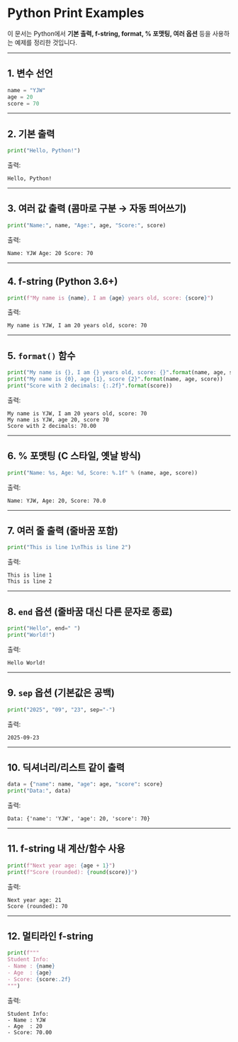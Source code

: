 # Python Print Examples

이 문서는 Python에서 **기본 출력, f-string, format, % 포맷팅, 여러 옵션** 등을 사용하는 예제를 정리한 것입니다.

---

## 1. 변수 선언

```python
name = "YJW"
age = 20
score = 70
```

---

## 2. 기본 출력

```python
print("Hello, Python!")
```

출력:
```
Hello, Python!
```

---

## 3. 여러 값 출력 (콤마로 구분 → 자동 띄어쓰기)

```python
print("Name:", name, "Age:", age, "Score:", score)
```

출력:
```
Name: YJW Age: 20 Score: 70
```

---

## 4. f-string (Python 3.6+)

```python
print(f"My name is {name}, I am {age} years old, score: {score}")
```

출력:
```
My name is YJW, I am 20 years old, score: 70
```

---

## 5. `format()` 함수

```python
print("My name is {}, I am {} years old, score: {}".format(name, age, score))
print("My name is {0}, age {1}, score {2}".format(name, age, score))
print("Score with 2 decimals: {:.2f}".format(score))
```

출력:
```
My name is YJW, I am 20 years old, score: 70
My name is YJW, age 20, score 70
Score with 2 decimals: 70.00
```

---

## 6. % 포맷팅 (C 스타일, 옛날 방식)

```python
print("Name: %s, Age: %d, Score: %.1f" % (name, age, score))
```

출력:
```
Name: YJW, Age: 20, Score: 70.0
```

---

## 7. 여러 줄 출력 (줄바꿈 포함)

```python
print("This is line 1\nThis is line 2")
```

출력:
```
This is line 1
This is line 2
```

---

## 8. `end` 옵션 (줄바꿈 대신 다른 문자로 종료)

```python
print("Hello", end=" ")
print("World!")
```

출력:
```
Hello World!
```

---

## 9. `sep` 옵션 (기본값은 공백)

```python
print("2025", "09", "23", sep="-")
```

출력:
```
2025-09-23
```

---

## 10. 딕셔너리/리스트 같이 출력

```python
data = {"name": name, "age": age, "score": score}
print("Data:", data)
```

출력:
```
Data: {'name': 'YJW', 'age': 20, 'score': 70}
```

---

## 11. f-string 내 계산/함수 사용

```python
print(f"Next year age: {age + 1}")
print(f"Score (rounded): {round(score)}")
```

출력:
```
Next year age: 21
Score (rounded): 70
```

---

## 12. 멀티라인 f-string

```python
print(f"""
Student Info:
- Name : {name}
- Age  : {age}
- Score: {score:.2f}
""")
```

출력:
```
Student Info:
- Name : YJW
- Age  : 20
- Score: 70.00
```